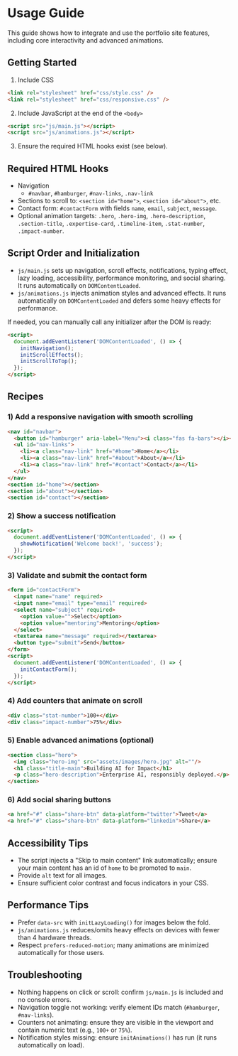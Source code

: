 # Usage Guide

This guide shows how to integrate and use the portfolio site features, including core interactivity and advanced animations.

## Getting Started

1. Include CSS
```html
<link rel="stylesheet" href="css/style.css" />
<link rel="stylesheet" href="css/responsive.css" />
```

2. Include JavaScript at the end of the `<body>`
```html
<script src="js/main.js"></script>
<script src="js/animations.js"></script>
```

3. Ensure the required HTML hooks exist (see below).

## Required HTML Hooks

- Navigation
  - `#navbar`, `#hamburger`, `#nav-links`, `.nav-link`
- Sections to scroll to: `<section id="home">`, `<section id="about">`, etc.
- Contact form: `#contactForm` with fields `name`, `email`, `subject`, `message`.
- Optional animation targets: `.hero`, `.hero-img`, `.hero-description`, `.section-title`, `.expertise-card`, `.timeline-item`, `.stat-number`, `.impact-number`.

## Script Order and Initialization

- `js/main.js` sets up navigation, scroll effects, notifications, typing effect, lazy loading, accessibility, performance monitoring, and social sharing. It runs automatically on `DOMContentLoaded`.
- `js/animations.js` injects animation styles and advanced effects. It runs automatically on `DOMContentLoaded` and defers some heavy effects for performance.

If needed, you can manually call any initializer after the DOM is ready:
```html
<script>
  document.addEventListener('DOMContentLoaded', () => {
    initNavigation();
    initScrollEffects();
    initScrollToTop();
  });
</script>
```

## Recipes

### 1) Add a responsive navigation with smooth scrolling
```html
<nav id="navbar">
  <button id="hamburger" aria-label="Menu"><i class="fas fa-bars"></i></button>
  <ul id="nav-links">
    <li><a class="nav-link" href="#home">Home</a></li>
    <li><a class="nav-link" href="#about">About</a></li>
    <li><a class="nav-link" href="#contact">Contact</a></li>
  </ul>
</nav>
<section id="home"></section>
<section id="about"></section>
<section id="contact"></section>
```

### 2) Show a success notification
```html
<script>
  document.addEventListener('DOMContentLoaded', () => {
    showNotification('Welcome back!', 'success');
  });
</script>
```

### 3) Validate and submit the contact form
```html
<form id="contactForm">
  <input name="name" required>
  <input name="email" type="email" required>
  <select name="subject" required>
    <option value="">Select</option>
    <option value="mentoring">Mentoring</option>
  </select>
  <textarea name="message" required></textarea>
  <button type="submit">Send</button>
</form>
<script>
  document.addEventListener('DOMContentLoaded', () => {
    initContactForm();
  });
</script>
```

### 4) Add counters that animate on scroll
```html
<div class="stat-number">100+</div>
<div class="impact-number">75%</div>
```

### 5) Enable advanced animations (optional)
```html
<section class="hero">
  <img class="hero-img" src="assets/images/hero.jpg" alt=""/>
  <h1 class="title-main">Building AI for Impact</h1>
  <p class="hero-description">Enterprise AI, responsibly deployed.</p>
</section>
```

### 6) Add social sharing buttons
```html
<a href="#" class="share-btn" data-platform="twitter">Tweet</a>
<a href="#" class="share-btn" data-platform="linkedin">Share</a>
```

## Accessibility Tips

- The script injects a "Skip to main content" link automatically; ensure your main content has an id of `home` to be promoted to `main`.
- Provide `alt` text for all images.
- Ensure sufficient color contrast and focus indicators in your CSS.

## Performance Tips

- Prefer `data-src` with `initLazyLoading()` for images below the fold.
- `js/animations.js` reduces/omits heavy effects on devices with fewer than 4 hardware threads.
- Respect `prefers-reduced-motion`; many animations are minimized automatically for those users.

## Troubleshooting

- Nothing happens on click or scroll: confirm `js/main.js` is included and no console errors.
- Navigation toggle not working: verify element IDs match (`#hamburger`, `#nav-links`).
- Counters not animating: ensure they are visible in the viewport and contain numeric text (e.g., `100+` or `75%`).
- Notification styles missing: ensure `initAnimations()` has run (it runs automatically on load).